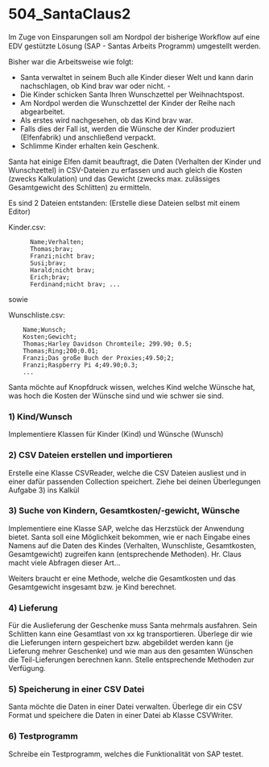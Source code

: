 # 504_SantaClaus2
Im Zuge von Einsparungen soll am Nordpol der bisherige Workﬂow auf eine EDV gestützte Lösung (SAP - Santas Arbeits Programm) umgestellt werden.


Bisher war die Arbeitsweise wie folgt:

- Santa verwaltet in seinem Buch alle Kinder dieser Welt und kann darin nachschlagen, ob Kind brav war oder nicht. -
- Die Kinder schicken Santa Ihren Wunschzettel per Weihnachtspost.
- Am Nordpol werden die Wunschzettel der Kinder der Reihe nach abgearbeitet.
- Als erstes wird nachgesehen, ob das Kind brav war.
- Falls dies der Fall ist, werden die Wünsche der Kinder produziert (Elfenfabrik) und anschließend verpackt.
- Schlimme Kinder erhalten kein Geschenk.


Santa hat einige Elfen damit beauftragt, die Daten (Verhalten der Kinder und Wunschzettel) in CSV-Dateien zu erfassen und auch gleich die Kosten (zwecks Kalkulation) und das Gewicht (zwecks max. zulässiges Gesamtgewicht des Schlitten) zu ermitteln.

Es sind 2 Dateien entstanden: (Erstelle diese Dateien selbst mit einem Editor)


Kinder.csv:

```  		
      Name;Verhalten;
      Thomas;brav;
      Franzi;nicht brav;
      Susi;brav;
      Harald;nicht brav;
      Erich;brav;
      Ferdinand;nicht brav; ...
```

sowie

Wunschliste.csv:

```  		
    Name;Wunsch;
    Kosten;Gewicht;
    Thomas;Harley Davidson Chromteile; 299.90; 0.5;
    Thomas;Ring;200;0.01;
    Franzi;Das große Buch der Proxies;49.50;2;
    Franzi;Raspberry Pi 4;49.90;0.3;
    ...
```


Santa möchte auf Knopfdruck wissen, welches Kind welche Wünsche hat, was hoch die Kosten der Wünsche sind und wie schwer sie sind.


### 1) Kind/Wunsch
Implementiere Klassen für Kinder (Kind) und Wünsche (Wunsch)

### 2) CSV Dateien erstellen und importieren
Erstelle eine Klasse CSVReader, welche die CSV Dateien ausliest und in einer dafür passenden Collection speichert. Ziehe bei deinen Überlegungen Aufgabe 3) ins Kalkül

### 3) Suche von Kindern, Gesamtkosten/-gewicht, Wünsche
Implementiere eine Klasse SAP, welche das Herzstück der Anwendung bietet. Santa soll eine Möglichkeit bekommen, wie er nach Eingabe eines Namens auf die Daten des Kindes (Verhalten, Wunschliste, Gesamtkosten, Gesamtgewicht) zugreifen kann (entsprechende Methoden). Hr. Claus macht viele Abfragen dieser Art…

Weiters braucht er eine Methode, welche die Gesamtkosten und das Gesamtgewicht insgesamt bzw. je Kind berechnet.

### 4) Lieferung
Für die Auslieferung der Geschenke muss Santa mehrmals ausfahren. Sein Schlitten kann eine Gesamtlast von xx kg transportieren. Überlege dir wie die Lieferungen intern gespeichert bzw. abgebildet werden kann (je Lieferung mehrer Geschenke) und wie man aus den gesamten Wünschen die Teil-Lieferungen berechnen kann. Stelle entsprechende Methoden zur Verfügung.

### 5) Speicherung in einer CSV Datei
Santa möchte die Daten in einer Datei verwalten. Überlege dir ein CSV Format und speichere die Daten in einer Datei ab Klasse CSVWriter.

### 6) Testprogramm
Schreibe ein Testprogramm, welches die Funktionalität von SAP testet.
